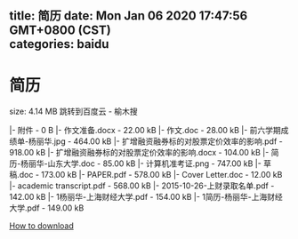 
title: 简历
date: Mon Jan 06 2020 17:47:56 GMT+0800 (CST)    
categories: baidu
---

# 简历
size: 4.14 MB
 跳转到百度云 - 榆木搜
 
|- 附件 - 0 B
|- 作文准备.docx - 22.00 kB
|- 作文.doc - 28.00 kB
|- 前六学期成绩单-杨丽华.jpg - 464.00 kB
|- 扩增融资融券标的对股票定价效率的影响.pdf - 918.00 kB
|- 扩增融资融券标的对股票定价效率的影响.docx - 104.00 kB
|- 简历-杨丽华-山东大学.doc - 85.00 kB
|- 计算机准考证.png - 747.00 kB
|- 草稿.doc - 173.00 kB
|- PAPER.pdf - 578.00 kB
|- Cover Letter.doc - 12.00 kB
|- academic transcript.pdf - 568.00 kB
|- 2015-10-26-上财录取名单.pdf - 142.00 kB
|- 1杨丽华-上海财经大学.pdf - 154.00 kB
|- 1简历-杨丽华-上海财经大学.pdf - 149.00 kB

[How to download](https://bpcam.bemobtrk.com/go/2ceec3aa-1ca2-46d6-b9ff-aaa5c184517c?jno=1491)